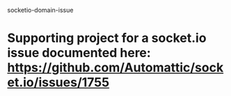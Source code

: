 socketio-domain-issue

Supporting project for a socket.io issue documented here:  https://github.com/Automattic/socket.io/issues/1755
=====================

